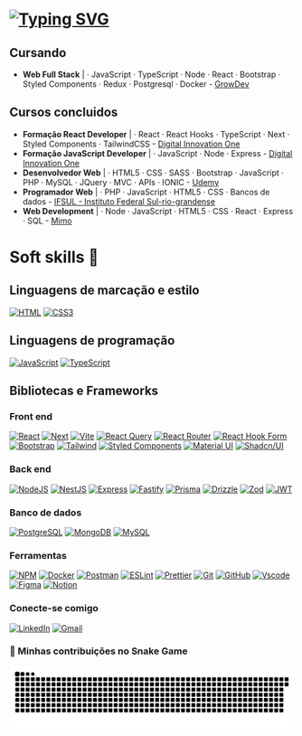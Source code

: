 # [![Typing SVG](https://readme-typing-svg.demolab.com?font=Fira+Code&size=24&duration=1000&pause=3000&multiline=true&width=520&height=60&lines=Ol%C3%A1!+Me+chamo+Rafael+Schenkel%2C;sou+um+desenvolvedor+web+full+stack)](https://git.io/typing-svg)

## Cursando

- **Web Full Stack** | · JavaScript · TypeScript · Node · React · Bootstrap · Styled Components · Redux · Postgresql · Docker - [GrowDev](https://www.growdev.com.br/formacoes/desenvolvimento-web-full-stack)

## Cursos concluidos

- **Formação React Developer** | · React · React Hooks · TypeScript · Next · Styled Components · TailwindCSS - [Digital Innovation One](https://www.dio.me/bootcamp/formacao-react-developer)
- **Formação JavaScript Developer** | · JavaScript · Node · Express - [Digital Innovation One](https://www.dio.me/bootcamp/formacao-javascript-developer)
- **Desenvolvedor Web** | · HTML5 · CSS · SASS · Bootstrap · JavaScript · PHP · MySQL · JQuery · MVC · APIs · IONIC - [Udemy](https://www.udemy.com/course/web-completo/?couponCode=JUST4U02223)
- **Programador Web** | · PHP · JavaScript · HTML5 · CSS · Bancos de dados - [IFSUL - Instituto Federal Sul-rio-grandense](https://www.ifsul.edu.br/)
- **Web Development** | · Node · JavaScript · HTML5 · CSS · React · Express · SQL - [Mimo](https://mimo.org/)

# Soft skills 🚀

## Linguagens de marcação e estilo

[![HTML](https://img.shields.io/badge/HTML5-E34F26?style=for-the-badge&logo=html5&logoColor=white)](https://developer.mozilla.org/pt-BR/docs/Web/HTML)
[![CSS3](https://img.shields.io/badge/CSS3-1572B6?style=for-the-badge&logo=css3&logoColor=white)](https://developer.mozilla.org/pt-BR/docs/Web/CSS)

## Linguagens de programação

[![JavaScript](https://img.shields.io/badge/JavaScript-F7DF1E?style=for-the-badge&logo=javascript&logoColor=black)](https://developer.mozilla.org/pt-BR/docs/Web/JavaScript)
[![TypeScript](https://img.shields.io/badge/TypeScript-007ACC?style=for-the-badge&logo=typescript&logoColor=white)](https://www.typescriptlang.org/)

## Bibliotecas e Frameworks

### Front end

[![React](https://img.shields.io/badge/React-20232A?style=for-the-badge&logo=react&logoColor=61DAFB)](https://react.dev/)
[![Next](https://img.shields.io/badge/Next-black?style=for-the-badge&logo=next.js&logoColor=000000&color=dddddd)](https://nextjs.org/)
[![Vite](https://img.shields.io/badge/vite-%23646CFF.svg?style=for-the-badge&logo=vite&logoColor=white)]()
[![React Query](https://img.shields.io/badge/-React%20Query-FF4154?style=for-the-badge&logo=react%20query&logoColor=white)]()
[![React Router](https://img.shields.io/badge/React_Router-CA4245?style=for-the-badge&logo=react-router&logoColor=white)]()
[![React Hook Form](https://img.shields.io/badge/React%20Hook%20Form-%23EC5990.svg?style=for-the-badge&logo=reacthookform&logoColor=white)]()
[![Bootstrap](https://img.shields.io/badge/-boostrap-0D1117?style=for-the-badge&logo=bootstrap&color=220077)](https://getbootstrap.com/)
[![Tailwind](https://img.shields.io/badge/tailwindcss-%2338B2AC.svg?style=for-the-badge&logo=tailwind-css&logoColor=0088dd&color=001122)](https://tailwindcss.com/)
[![Styled Components](https://img.shields.io/badge/styled--components-DB7093?style=for-the-badge&logo=styled-components&logoColor=white)](https://styled-components.com/)
[![Material UI](https://img.shields.io/badge/MUI-007FFF.svg?style=for-the-badge&logo=MUI&logoColor=white)](https://mui.com/material-ui/)
[![Shadcn/UI](https://img.shields.io/badge/shadcn/ui-000000.svg?style=for-the-badge&logo=shadcn/ui&logoColor=white)](https://ui.shadcn.com)

### Back end

[![NodeJS](https://img.shields.io/badge/node.js-6DA55F?style=for-the-badge&logo=node.js&logoColor=white)](https://nodejs.org/pt)
[![NestJS](https://img.shields.io/badge/nestjs-%23E0234E.svg?style=for-the-badge&logo=nestjs&logoColor=white)]()
[![Express](https://img.shields.io/badge/express.js-%23404d59.svg?style=for-the-badge&logo=express&logoColor=%2361DAFB)](https://developer.mozilla.org/pt-BR/docs/Learn/Server-side/Express_Nodejs)
[![Fastify](https://img.shields.io/badge/fastify-%23000000.svg?style=for-the-badge&logo=fastify&logoColor=white)](https://fastify.dev/)
[![Prisma](https://img.shields.io/badge/Prisma-3982CE?style=for-the-badge&logo=Prisma&logoColor=white)](https://www.prisma.io/)
[![Drizzle](https://img.shields.io/badge/Drizzle-C5F74F.svg?style=for-the-badge&logo=Drizzle&logoColor=black)](https://orm.drizzle.team)
[![Zod](https://img.shields.io/badge/Zod-3E67B1.svg?style=for-the-badge&logo=Zod&logoColor=white)](https://zod.dev)
[![JWT](https://img.shields.io/badge/JSON%20Web%20Tokens-000000.svg?style=for-the-badge&logo=JSON-Web-Tokens&logoColor=white)]()

### Banco de dados

[![PostgreSQL](https://img.shields.io/badge/PostgreSQL-000?style=for-the-badge&logo=postgresql&logoColor=white&color=0088dd)](https://www.postgresql.org/)
[![MongoDB](https://img.shields.io/badge/MongoDB-%234ea94b.svg?style=for-the-badge&logo=mongodb&logoColor=white)](https://www.mongodb.com/pt-br)
[![MySQL](https://img.shields.io/badge/MySQL-00000F?style=for-the-badge&logo=mysql&logoColor=white&color=0066ee)](https://www.mysql.com/)

### Ferramentas

[![NPM](https://img.shields.io/badge/NPM-%23CB3837.svg?style=for-the-badge&logo=npm&logoColor=white)]()
[![Docker](https://img.shields.io/badge/docker-%230db7ed.svg?style=for-the-badge&logo=docker&logoColor=white)]()
[![Postman](https://img.shields.io/badge/Postman-FF6C37?style=for-the-badge&logo=postman&logoColor=white)]()
[![ESLint](https://img.shields.io/badge/ESLint-4B3263?style=for-the-badge&logo=eslint&logoColor=white)]()
[![Prettier](https://img.shields.io/badge/prettier-%23F7B93E.svg?style=for-the-badge&logo=prettier&logoColor=black)]()
[![Git](https://img.shields.io/badge/GIT-E44C30?style=for-the-badge&logo=git&logoColor=white)](https://git-scm.com/)
[![GitHub](https://img.shields.io/badge/GitHub-100000?style=for-the-badge&logo=github&logoColor=white&color=001122)](https://github.com/rafaschenkel)
[![Vscode](https://img.shields.io/badge/Vscode-007ACC?style=for-the-badge&logo=visual-studio-code&logoColor=white)](https://code.visualstudio.com/)
[![Figma](https://img.shields.io/badge/figma-%23F24E1E.svg?style=for-the-badge&logo=figma&logoColor=white)]()
[![Notion](https://img.shields.io/badge/Notion-%23000000.svg?style=for-the-badge&logo=notion&logoColor=white)]()


### Conecte-se comigo

[![LinkedIn](https://img.shields.io/badge/-LinkedIn-%230077B5?style=for-the-badge&logo=linkedin&logoColor=white)](https://www.linkedin.com/in/rafaschenkeldev/)
[![Gmail](https://img.shields.io/badge/-Gmail-%23333?style=for-the-badge&logo=gmail&color=red&logoColor=white)](mailto:rafaschenkel.dev@gmail.com)

### 🐍 Minhas contribuições no Snake Game
![Snake animation dark](https://github.com/rafaschenkel/rafaschenkel/blob/output/github-contribution-grid-snake-dark.svg)


